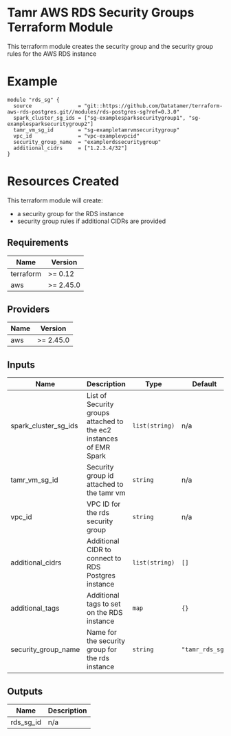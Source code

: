 # Tamr AWS RDS Security Groups Terraform Module
This terraform module creates the security group and the security group rules for the AWS RDS instance

# Example
```
module "rds_sg" {
  source               = "git::https://github.com/Datatamer/terraform-aws-rds-postgres.git//modules/rds-postgres-sg?ref=0.3.0"
  spark_cluster_sg_ids = ["sg-examplesparksecuritygroup1", "sg-examplesparksecuritygroup2"]
  tamr_vm_sg_id        = "sg-exampletamrvmsecuritygroup"
  vpc_id               = "vpc-examplevpcid"
  security_group_name  = "examplerdssecuritygroup"
  additional_cidrs     = ["1.2.3.4/32"]
}
```

# Resources Created
This terraform module will create:
* a security group for the RDS instance
* security group rules if additional CIDRs are provided

<!-- BEGINNING OF PRE-COMMIT-TERRAFORM DOCS HOOK -->
## Requirements

| Name | Version |
|------|---------|
| terraform | >= 0.12 |
| aws | >= 2.45.0 |

## Providers

| Name | Version |
|------|---------|
| aws | >= 2.45.0 |

## Inputs

| Name | Description | Type | Default | Required |
|------|-------------|------|---------|:--------:|
| spark\_cluster\_sg\_ids | List of Security groups attached to the ec2 instances of EMR Spark | `list(string)` | n/a | yes |
| tamr\_vm\_sg\_id | Security group id attached to the tamr vm | `string` | n/a | yes |
| vpc\_id | VPC ID for the rds security group | `string` | n/a | yes |
| additional\_cidrs | Additional CIDR to connect to RDS Postgres instance | `list(string)` | `[]` | no |
| additional\_tags | Additional tags to set on the RDS instance | `map` | `{}` | no |
| security\_group\_name | Name for the security group for the rds instance | `string` | `"tamr_rds_sg"` | no |

## Outputs

| Name | Description |
|------|-------------|
| rds\_sg\_id | n/a |

<!-- END OF PRE-COMMIT-TERRAFORM DOCS HOOK -->
